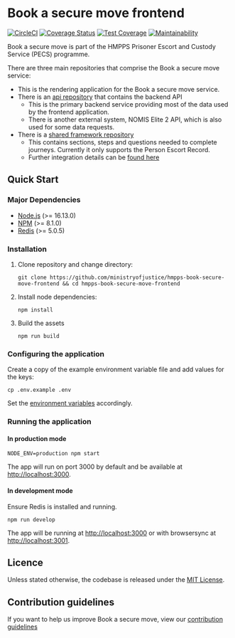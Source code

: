 # Book a secure move frontend

[![CircleCI](https://circleci.com/gh/ministryofjustice/hmpps-book-secure-move-frontend.svg?style=svg)](https://circleci.com/gh/ministryofjustice/hmpps-book-secure-move-frontend)
[![Coverage Status](https://coveralls.io/repos/github/ministryofjustice/hmpps-book-secure-move-frontend/badge.svg)](https://coveralls.io/github/ministryofjustice/hmpps-book-secure-move-frontend)
[![Test Coverage](https://api.codeclimate.com/v1/badges/93a7ea86058dc9d2f2dc/test_coverage)](https://codeclimate.com/github/ministryofjustice/hmpps-book-secure-move-frontend/test_coverage)
[![Maintainability](https://api.codeclimate.com/v1/badges/93a7ea86058dc9d2f2dc/maintainability)](https://codeclimate.com/github/ministryofjustice/hmpps-book-secure-move-frontend/maintainability)

Book a secure move is part of the HMPPS Prisoner Escort and Custody
Service (PECS) programme.

There are three main repositories that comprise the Book a secure move service:

- This is the rendering application for the Book a secure move service.
- There is an [api repository](https://github.com/ministryofjustice/hmpps-book-secure-move-api) that contains the backend API
  - This is the primary backend service providing most of the data used by the frontend application.
  - There is another external system, NOMIS Elite 2 API, which is also used for some data requests.
- There is a [shared framework repository](https://github.com/ministryofjustice/hmpps-book-secure-move-frameworks)
  - This contains sections, steps and questions needed to complete journeys. Currently it only supports the Person Escort Record.
  - Further integration details can be [found here](./docs/development.md#book-a-secure-move-frameworks)

## Quick Start

### Major Dependencies

- [Node.js](https://nodejs.org/en/) (>= 16.13.0)
- [NPM](https://www.npmjs.com/) (>= 8.1.0)
- [Redis](https://redis.io/) (>= 5.0.5)

### Installation

1. Clone repository and change directory:

   ```
   git clone https://github.com/ministryofjustice/hmpps-book-secure-move-frontend && cd hmpps-book-secure-move-frontend
   ```

1. Install node dependencies:

   ```
   npm install
   ```

1. Build the assets

   ```
   npm run build
   ```

### Configuring the application

Create a copy of the example environment variable file and add values for the keys:

```
cp .env.example .env
```

Set the [environment variables](./docs/environment-variables.md) accordingly.

### Running the application

#### In production mode

```
NODE_ENV=production npm start
```

The app will run on port 3000 by default and be available at [http://localhost:3000](http://localhost:3000).

#### In development mode

Ensure Redis is installed and running.

```
npm run develop
```

The app will be running at [http://localhost:3000](http://localhost:3000) or with browsersync at [http://localhost:3001](http://localhost:3001).

## Licence

Unless stated otherwise, the codebase is released under the [MIT License](./LICENSE).

## Contribution guidelines

If you want to help us improve Book a secure move, view our [contribution guidelines](./CONTRIBUTING.md)
